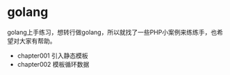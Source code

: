 # golang
golang上手练习，想转行做golang，所以就找了一些PHP小案例来练练手，也希望对大家有帮助。

- chapter001 引入静态模板
- chapter002 模板循环数据
